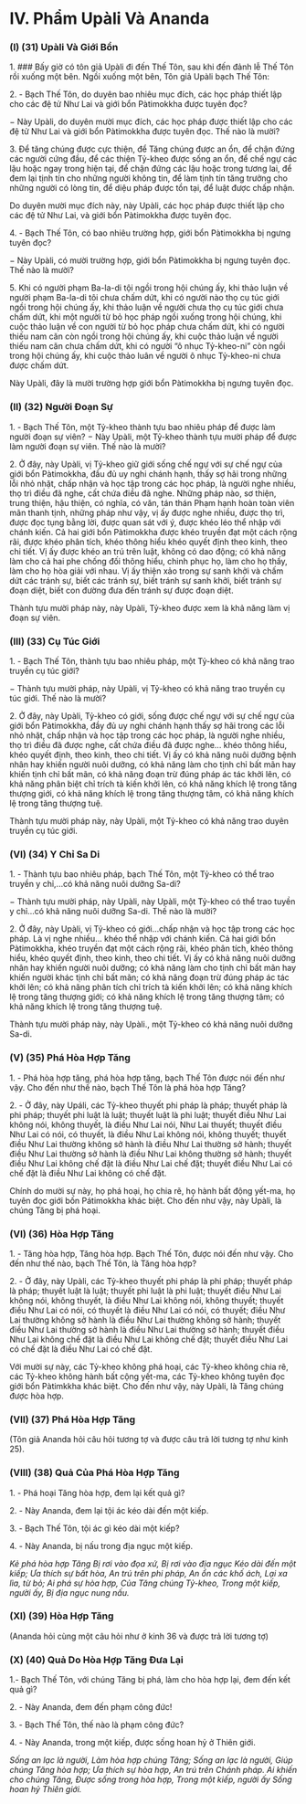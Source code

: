 # IV. Phẩm Upàli Và Ananda

### (I) (31) Upàli Và Giới Bổn

<!--pg-->
1\. ### Bấy giờ có tôn giả Upàli đi đến Thế Tôn, sau khi đến đảnh lễ Thế Tôn rồi xuống một bên. Ngồi
xuống một bên, Tôn giả Upàli bạch Thế Tôn:

<!--pg-->
2\. - Bạch Thế Tôn, do duyên bao nhiêu mục đích, các học pháp thiết lập cho các đệ tử Như Lai và giới
bổn Pàtimokkha được tuyên đọc?

− Này Upàli, do duyên mười mục đích, các học pháp được thiết lập cho các đệ tử Như Lai và giới bổn
Pàtimokkha được tuyên đọc. Thế nào là mười?

<!--pg-->
3\. Ðể tăng chúng được cực thiện, để Tăng chúng được an ổn, để chận đứng các người cứng đầu, để các
thiện Tỷ-kheo được sống an ổn, để chế ngự các lậu hoặc ngay trong hiện tại, để chận đứng các lậu hoặc
trong tương lai, để đem lại tịnh tín cho những người không tin, để làm tịnh tín tăng trưởng cho những
người có lòng tin, để diệu pháp được tồn tại, để luật được chấp nhận.

Do duyên mười mục đích này, này Upàli, các học pháp được thiết lập cho các đệ tử Như Lai, và giới
bổn Pàtimokkha được tuyên đọc.

<!--pg-->
4\. - Bạch Thế Tôn, có bao nhiêu trường hợp, giới bổn Pàtimokkha bị ngưng tuyên đọc?

− Này Upàli, có mười trường hợp, giới bổn Pàtimokkha bị ngưng tuyên đọc. Thế nào là mười?

<!--pg-->
5\. Khi có người phạm Ba-la-di tội ngồi trong hội chúng ấy, khi thảo luận về người phạm Ba-la-di tôi
chưa chấm dứt, khi có người nào thọ cụ túc giới ngồi trong hội chúng ấy, khi thảo luận về người chưa
thọ cụ túc giới chưa chấm dứt, khi một người từ bỏ học pháp ngồi xuống trong hội chúng, khi cuộc thảo
luận về con người từ bỏ học pháp chưa chấm dứt, khi có người thiếu nam căn còn ngồi trong hội chúng
ấy, khi cuộc thảo luận về người thiếu nam căn chưa chấm dứt, khi có người “ô nhục Tỷ-kheo-ni” còn
ngồi trong hội chúng ấy, khi cuộc thảo luân về người ô nhục Tỷ-kheo-ni chưa được chấm dứt.

Này Upàli, đây là mười trường hợp giới bổn Pàtimokkha bị ngưng tuyên đọc.

### (II) (32) Người Ðoạn Sự

<!--pg-->
1\. - Bạch Thế Tôn, một Tỷ-kheo thành tựu bao nhiêu pháp để được làm người đoạn sự viên?
− Này Upàli, một Tỷ-kheo thành tựu mười pháp để được làm người đoạn sự viên. Thế nào là mười?

<!--pg-->
2\. Ở đây, này Upàli, vị Tỷ-kheo giữ giới sống chế ngự với sự chế ngự của giới bổn Pàtimokkha, đầu đủ
uy nghi chánh hạnh, thấy sợ hãi trong những lỗi nhỏ nhặt, chấp nhận và học tập trong các học pháp, là
người nghe nhiều, thọ trì điều đã nghe, cất chứa điều đã nghe. Những pháp nào, sơ thiện, trung thiện,
hậu thiện, có nghĩa, có văn, tán thán Phạm hạnh hoàn toàn viên mãn thanh tịnh, những pháp như vậy, vị
ấy được nghe nhiều, được thọ trì, được đọc tụng bằng lời, được quan sát với ý, được khéo léo thể nhập
với chánh kiến. Cả hai giới bổn Pàtimokkha được khéo truyền đạt một cách rộng rãi, được khéo phân
tích, khéo thông hiểu khéo quyết định theo kinh, theo chi tiết. Vị ấy được khéo an trú trên luật, không có
dao động; có khả năng làm cho cả hai phe chống đối thông hiểu, chinh phục họ, làm cho họ thấy, làm
cho họ hòa giải với nhau. Vị ấy thiện xảo trong sự sanh khởi và chấm dứt các tránh sự, biết các tránh sự,
biết tránh sự sanh khởi, biết tránh sự đoạn diệt, biết con đường đưa đến tránh sự được đoạn diệt.

Thành tựu mười pháp này, này Upàli, Tỷ-kheo được xem là khả năng làm vị đoạn sự viên.

### (III) (33) Cụ Túc Giới

<!--pg-->
1\. - Bạch Thế Tôn, thành tựu bao nhiêu pháp, một Tỷ-kheo có khả năng trao truyền cụ túc giới?

− Thành tựu mười pháp, này Upàli, vị Tỷ-kheo có khả năng trao truyền cụ túc giới. Thế nào là mười?

<!--pg-->
2\. Ở đây, này Upàli, Tỷ-kheo có giới, sống được chế ngự với sự chế ngự của giới bổn Pàtimokkha, đầy
đủ uy nghi chánh hạnh thấy sợ hãi trong các lỗi nhỏ nhặt, chấp nhận và học tập trong các học pháp, là
người nghe nhiều, thọ trì điều đã được nghe, cất chứa điều đã được nghe... khéo thông hiểu, khéo quyết
định, theo kinh, theo chi tiết. Vị ấy có khả năng nuôi dưỡng bệnh nhân hay khiến người nuôi dưỡng, có
khả năng làm cho tịnh chỉ bất mãn hay khiến tịnh chỉ bất mãn, có khả năng đoạn trừ đúng pháp ác tác
khởi lên, có khả năng phân biệt chỉ trích tà kiến khởi lên, có khả năng khích lệ trong tăng thượng giới,
có khả năng khích lệ trong tăng thượng tâm, có khả năng khích lệ trong tăng thượng tuệ.

Thành tựu mười pháp này, này Upàli, một Tỷ-kheo có khả năng trao duyên truyền cụ túc giới.

### (VI) (34) Y Chỉ Sa Di

<!--pg-->
1\. - Thành tựu bao nhiêu pháp, bạch Thế Tôn, một Tỷ-kheo có thể trao truyền y chỉ,...có khả năng nuôi
dưỡng Sa-di?

− Thành tựu mười pháp, này Upàli, này Upàli, một Tỷ-kheo có thể trao tuyền y chỉ...có khả năng nuôi
dưỡng Sa-di. Thế nào là mười?

<!--pg-->
2\. Ở đây, này Upàli, vị Tỷ-kheo có giới...chấp nhận và học tập trong các học pháp. Là vị nghe nhiều...
khéo thể nhập với chánh kiến. Cả hai giới bổn Pàtimokkha, khéo truyền đạt một cách rộng rãi, khéo
phân tích, khéo thông hiểu, khéo quyết định, theo kinh, theo chi tiết. Vị ấy có khả năng nuôi dưỡng nhân
hay khiến người nuôi dưỡng; có khả năng làm cho tịnh chỉ bất mãn hay khiến người khác tịnh chỉ bất
mãn; có khả năng đoạn trừ đúng pháp ác tác khởi lên; có khả năng phân tích chỉ trích tà kiến khởi lên;
có khả năng khích lệ trong tăng thượng giới; có khả năng khích lệ trong tăng thượng tâm; có khả năng
khích lệ trong tăng thượng tuệ.

Thành tựu mười pháp này, này Upàli., một Tỷ-kheo có khả năng nuôi dưỡng Sa-di.

### (V) (35) Phá Hòa Hợp Tăng
<!--pg-->
1\. - Phá hòa hợp tăng, phá hòa hợp tăng, bạch Thế Tôn được nói đến như vậy. Cho đến như thế nào,
bạch Thế Tôn là phá hòa hợp Tăng?

<!--pg-->
2\. - Ở đây, này Upáli, các Tỷ-kheo thuyết phi pháp là pháp; thuyết pháp là phi pháp; thuyết phi luật là
luật; thuyết luật là phi luật; thuyết điều Như Lai không nói, không thuyết, là điều Như Lai nói, Như Lai
thuyết; thuyết điều Như Lai có nói, có thuyết, là điều Như Lai không nói, không thuyết; thuyết điều Như
Lai thường không sở hành là điều Như Lai thường sở hành; thuyết điều Như Lai thường sở hành là điều
Như Lai không thường sở hành; thuyết điều Như Lai không chế đặt là điều Như Lai chế đặt; thuyết điều
Như Lai có chế đặt là điều Như Lai không có chế đặt.

Chính do mười sự này, họ phá hoại, họ chia rẽ, họ hành bất động yết-ma, họ tuyên đọc giới bốn
Pátimokkha khác biệt. Cho đến như vậy, này Upàli, là chúng Tăng bị phá hoại.

### (VI) (36) Hòa Hợp Tăng

<!--pg-->
1\. - Tăng hòa hợp, Tăng hòa hợp. Bạch Thế Tôn, được nói đến như vậy. Cho đến như thế nào, bạch Thế
Tôn, là Tăng hòa hợp?

<!--pg-->
2\. - Ở đây, này Upàli, các Tỷ-kheo thuyết phi pháp là phi pháp; thuyết pháp là pháp; thuyết luật là luật;
thuyết phi luật là phi luật; thuyết điều Như Lai không nói, không thuyết, là điều Như Lai không nói,
không thuyết; thuyết điều Như Lai có nói, có thuyết là điều Như Lai có nói, có thuyết; điều Như Lai
thường không sở hành là điều Như Lai thường không sở hành; thuyết điều Như Lai thường sở hành là
điều Như Lai thường sở hành; thuyết điều Như Lai không chế đặt là điều Như Lai không chế đặt; thuyết
điều Như Lai có chế đặt là điều Như Lai có chế đặt.

Với mười sự này, các Tỷ-kheo không phá hoại, các Tỷ-kheo không chia rẽ, các Tỷ-kheo không hành bất
cộng yết-ma, các Tỷ-kheo không tuyên đọc giới bổn Pàtimkkha khác biệt. Cho đến như vậy, này Upàli,
là Tăng chúng được hòa hợp.

### (VII) (37) Phá Hòa Hợp Tăng

(Tôn giả Ananda hỏi câu hỏi tương tợ và được câu trả lời tương tợ như kinh 25).

### (VIII) (38) Quả Của Phá Hòa Hợp Tăng

<!--pg-->
1\. - Phá hoại Tăng hòa hợp, đem lại kết quả gì?

<!--pg-->
2\. - Này Ananda, đem lại tội ác kéo dài đến một kiếp.

<!--pg-->
3\. - Bạch Thế Tôn, tội ác gì kéo dài một kiếp?

<!--pg-->
4\. - Này Ananda, bị nấu trong địa ngục một kiếp.

_Kẻ phá hòa hợp Tăng_
_Bị rơi vào đọa xứ,_
_Bị rơi vào địa ngục_
_Kéo dài đến một kiếp;_
_Ưa thích sự bất hòa,_
_An trú trên phi pháp,_
_An ổn các khố ách,_
_Lại xa lìa, từ bỏ;_
_Ai phá sự hòa hợp,_
_Của Tăng chúng Tỷ-kheo,_
_Trong một kiếp, người ấy,_
_Bị địa ngục nung nấu._

### (XI) (39) Hòa Hợp Tăng

(Ananda hỏi cùng một câu hỏi như ở kinh 36 và được trả lời tương tợ)

### (X) (40) Quả Do Hòa Hợp Tăng Ðưa Lại

1.- Bạch Thế Tôn, với chúng Tăng bị phá, làm cho hòa hợp lại, đem đến kết quả gì?

<!--pg-->
2\. - Này Ananda, đem đến phạm công đức!

<!--pg-->
3\. - Bạch Thế Tôn, thế nào là phạm công đức?

<!--pg-->
4\. - Này Ananda, trong một kiếp, được sống hoan hỷ ở Thiên giới.

_Sống an lạc là người,_
_Làm hòa hợp chúng Tăng;_
_Sống an lạc là người,_
_Giúp chúng Tăng hòa hợp;_
_Ưa thích sự hòa hợp,_
_An trú trên Chánh pháp._
_Ai khiến cho chúng Tăng,_
_Ðược sống trong hòa hợp,_
_Trong một kiếp, người ấy_
_Sống hoan hỷ Thiên giới._

